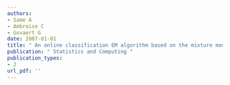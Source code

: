 ```yaml
---
authors: 
- Same A 
- Ambroise C 
- Govaert G 
date: 2007-01-01
title: " An online classification EM algorithm based on the mixture model "
publication: " Statistics and Computing "
publication_types:
- 2
url_pdf: ''
---
```

